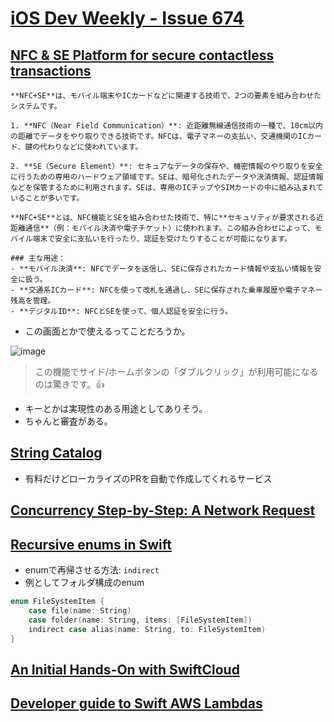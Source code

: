 # [iOS Dev Weekly - Issue 674](https://iosdevweekly.com/issues/674)

## [NFC & SE Platform for secure contactless transactions](https://developer.apple.com/support/nfc-se-platform/?utm_campaign=iOS%20Dev%20Weekly&utm_medium=web&utm_source=iOS%20Dev%20Weekly%20Issue%20674)

```
**NFC+SE**は、モバイル端末やICカードなどに関連する技術で、2つの要素を組み合わせたシステムです。

1. **NFC（Near Field Communication）**: 近距離無線通信技術の一種で、10cm以内の距離でデータをやり取りできる技術です。NFCは、電子マネーの支払い、交通機関のICカード、鍵の代わりなどに使われています。

2. **SE（Secure Element）**: セキュアなデータの保存や、機密情報のやり取りを安全に行うための専用のハードウェア領域です。SEは、暗号化されたデータや決済情報、認証情報などを保管するために利用されます。SEは、専用のICチップやSIMカードの中に組み込まれていることが多いです。

**NFC+SE**とは、NFC機能とSEを組み合わせた技術で、特に**セキュリティが要求される近距離通信**（例：モバイル決済や電子チケット）に使われます。この組み合わせによって、モバイル端末で安全に支払いを行ったり、認証を受けたりすることが可能になります。

### 主な用途：
- **モバイル決済**: NFCでデータを送信し、SEに保存されたカード情報や支払い情報を安全に扱う。
- **交通系ICカード**: NFCを使って改札を通過し、SEに保存された乗車履歴や電子マネー残高を管理。
- **デジタルID**: NFCとSEを使って、個人認証を安全に行う。
```

- この画面とかで使えるってことだろうか。

![image](https://i.imgur.com/TbiUtWb.png)

>この機能でサイド/ホームボタンの「ダブルクリック」が利用可能になるのは驚きです。👍

- キーとかは実現性のある用途としてありそう。
- ちゃんと審査がある。

## [String Catalog](https://stringcatalog.com/)
- 有料だけどローカライズのPRを自動で作成してくれるサービス

## [Concurrency Step\-by\-Step: A Network Request](https://www.massicotte.org/step-by-step-network-request?utm_campaign=iOS%20Dev%20Weekly&utm_medium=web&utm_source=iOS%20Dev%20Weekly%20Issue%20674)

## [Recursive enums in Swift](https://nilcoalescing.com/blog/RecursiveEnumsInSwift/?utm_campaign=iOS%20Dev%20Weekly&utm_medium=web&utm_source=iOS%20Dev%20Weekly%20Issue%20674)
- enumで再帰させる方法: `indirect`
- 例としてフォルダ構成のenum

```swift
enum FileSystemItem {
    case file(name: String)
    case folder(name: String, items: [FileSystemItem])
    indirect case alias(name: String, to: FileSystemItem)
}
```

## [An Initial Hands\-On with SwiftCloud](https://swifttoolkit.dev/posts/hello-swift-cloud?utm_campaign=iOS%20Dev%20Weekly&utm_medium=web&utm_source=iOS%20Dev%20Weekly%20Issue%20674)

## [Developer guide to Swift AWS Lambdas](https://www.polpiella.dev/developer-guide-to-swift-aws-lambdas/?utm_campaign=iOS%20Dev%20Weekly&utm_medium=web&utm_source=iOS%20Dev%20Weekly%20Issue%20674)
